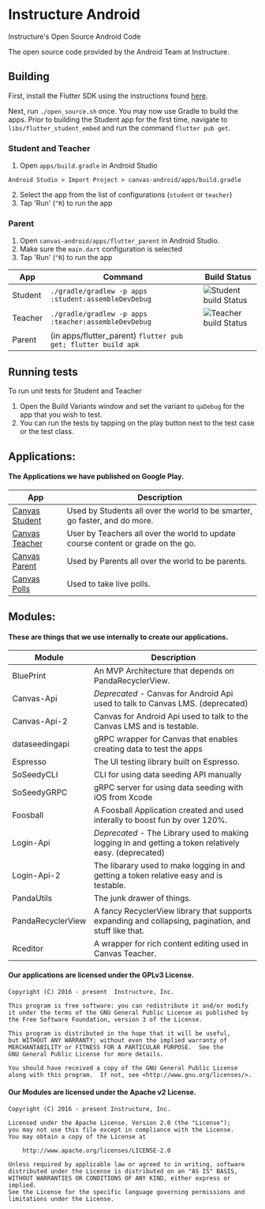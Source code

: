 # Instructure Android

Instructure's Open Source Android Code

The open source code provided by the Android Team at Instructure.

## Building

First, install the Flutter SDK using the instructions found [here](https://flutter.dev/docs/get-started/install).

Next, run `./open_source.sh` once. You may now use Gradle to build the apps. Prior to building the Student app for the first time, navigate to `libs/flutter_student_embed` and run the command `flutter pub get`.

### Student and Teacher

1. Open `apps/build.gradle` in Android Studio
```
Android Studio > Import Project > canvas-android/apps/build.gradle
```

2. Select the app from the list of configurations (`student` or `teacher`)
3. Tap 'Run' (`^R`) to run the app

### Parent

1. Open `canvas-android/apps/flutter_parent` in Android Studio.
2. Make sure the `main.dart` configuration is selected
3. Tap 'Run' (`^R`) to run the app

App | Command | Build Status
--- | --- | ---
Student | `./gradle/gradlew -p apps :student:assembleDevDebug` | ![Student build Status](https://app.bitrise.io/app/43a4503585e48423/status.svg?token=bc7_jMRgJ9zqs1bsppHW6A&branch=master)
Teacher | `./gradle/gradlew -p apps :teacher:assembleDevDebug` | ![Teacher build Status](https://app.bitrise.io/app/758ed6bba9746be5/status.svg?token=RviCENyAVhQcrb8kI4C7-w&branch=master)
Parent  | (in apps/flutter_parent) `flutter pub get; flutter build apk` | 

## Running tests

To run unit tests for Student and Teacher
1. Open the Build Variants window and set the variant to `qaDebug` for the app that you wish to test.
2. You can run the tests by tapping on the play button next to the test case or the test class.

## Applications:

#### The Applications we have published on Google Play.

App | Description
--- | ---
[Canvas Student][canvas]      | Used by Students all over the world to be smarter, go faster, and do more.
[Canvas Teacher][teacher]     | User by Teachers all over the world to update course content or grade on the go.
[Canvas Parent][parent]       | Used by Parents all over the world to be parents.
[Canvas Polls][polls]         | Used to take live polls. 

[canvas]: https://play.google.com/store/apps/details?id=com.instructure.candroid
[teacher]: https://play.google.com/store/apps/details?id=com.instructure.teacher
[parent]: https://play.google.com/store/apps/details?id=com.instructure.parentapp
[polls]: https://play.google.com/store/apps/details?id=com.instructure.androidpolling.app

## Modules:

#### These are things that we use internally to create our applications.

Module | Description
   --- | ---
BluePrint    | An MVP Architecture that depends on PandaRecyclerView. 
Canvas-Api   | *Deprecated* - Canvas for Android Api used to talk to Canvas LMS. (deprecated)
Canvas-Api-2 | Canvas for Android Api used to talk to the Canvas LMS and is testable.
dataseedingapi| gRPC wrapper for Canvas that enables creating data to test the apps
Espresso     | The UI testing library built on Espresso.
SoSeedyCLI   | CLI for using data seeding API manually
SoSeedyGRPC  | gRPC server for using data seeding with iOS from Xcode
Foosball     | A Foosball Application created and used interally to boost fun by over 120%.
Login-Api    | *Deprecated* - The Library used to making logging in and getting a token relatively easy. (deprecated)
Login-Api-2  | The libarary used to make logging in and getting a token relative easy and is testable.
PandaUtils   | The junk drawer of things.
PandaRecyclerView | A fancy RecyclerView library that supports expanding and collapsing, pagination, and stuff like that.
Rceditor     | A wrapper for rich content editing used in Canvas Teacher.

#### Our applications are licensed under the GPLv3 License.

```
Copyright (C) 2016 - present  Instructure, Inc.

This program is free software: you can redistribute it and/or modify
it under the terms of the GNU General Public License as published by
the Free Software Foundation, version 3 of the License.

This program is distributed in the hope that it will be useful,
but WITHOUT ANY WARRANTY; without even the implied warranty of
MERCHANTABILITY or FITNESS FOR A PARTICULAR PURPOSE.  See the
GNU General Public License for more details.

You should have received a copy of the GNU General Public License
along with this program.  If not, see <http://www.gnu.org/licenses/>.
 ```

#### Our Modules are licensed under the Apache v2 License.

```
Copyright (C) 2016 - present Instructure, Inc.

Licensed under the Apache License, Version 2.0 (the "License");
you may not use this file except in compliance with the License.
You may obtain a copy of the License at

    http://www.apache.org/licenses/LICENSE-2.0

Unless required by applicable law or agreed to in writing, software
distributed under the License is distributed on an "AS IS" BASIS,
WITHOUT WARRANTIES OR CONDITIONS OF ANY KIND, either express or implied.
See the License for the specific language governing permissions and
limitations under the License.
```
